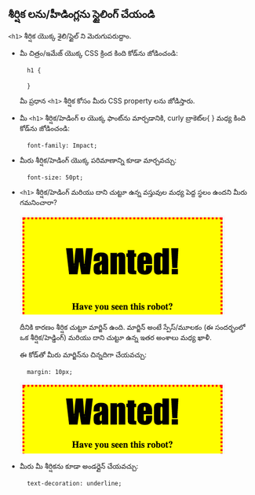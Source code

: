 ## శీర్షిక లను/హీడింగ్లను స్టైలింగ్ చేయండి

`<h1>` శీర్షిక యొక్క శైలి/స్టైల్ ని మెరుగుపరుద్దాం.

+ మీ చిత్రం/ఇమేజ్ యొక్క CSS క్రింద కింది కోడ్‌ను జోడించండి:
    
        h1 {
        
        }
        
    
    మీ ప్రధాన `<h1>` శీర్షిక కోసం మీరు CSS property లను జోడిస్తారు.

+ మీ `<h1>` శీర్షిక/హెడింగ్ ల యొక్క ఫాంట్‌ను మార్చడానికి, curly బ్రాకెట్‌ల{ } మధ్య కింది కోడ్‌ను జోడించండి:
    
        font-family: Impact;
        

+ మీరు శీర్షిక/హెడింగ్ యొక్క పరిమాణాన్ని కూడా మార్చవచ్చు:
    
        font-size: 50pt;
        

+ `<h1>` శీర్షిక/హెడింగ్ మరియు దాని చుట్టూ ఉన్న వస్తువుల మధ్య పెద్ద స్థలం ఉందని మీరు గమనించారా?
    
    ![స్క్రీన్ షాట్](images/wanted-h1-margin.png)
    
    దీనికి కారణం శీర్షిక చుట్టూ మార్జిన్ ఉంది. మార్జిన్ అంటే స్పేస్/మూలకం (ఈ సందర్భంలో ఒక శీర్షిక/హెడ్డింగ్) మరియు దాని చుట్టూ ఉన్న ఇతర అంశాలు మధ్య ఖాళీ.
    
    ఈ కోడ్‌తో మీరు మార్జిన్‌ను చిన్నదిగా చేయవచ్చు:
    
        margin: 10px;
        
    
    ![స్క్రీన్ షాట్](images/wanted-h1-margin-small.png)

+ మీరు మీ శీర్షికను కూడా అండర్లైన్ చేయవచ్చు:
    
        text-decoration: underline;